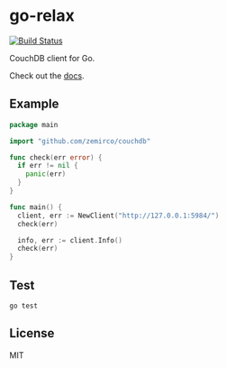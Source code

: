 
# go-relax

[![Build Status](https://travis-ci.org/zemirco/go-relax.svg)](https://travis-ci.org/zemirco/go-relax)

CouchDB client for Go.

Check out the [docs](https://godoc.org/github.com/zemirco/go-relax).

## Example

```go
package main

import "github.com/zemirco/couchdb"

func check(err error) {
  if err != nil {
    panic(err)
  }
}

func main() {
  client, err := NewClient("http://127.0.0.1:5984/")
  check(err)

  info, err := client.Info()
  check(err)
}
```

## Test

`go test`

## License

MIT
